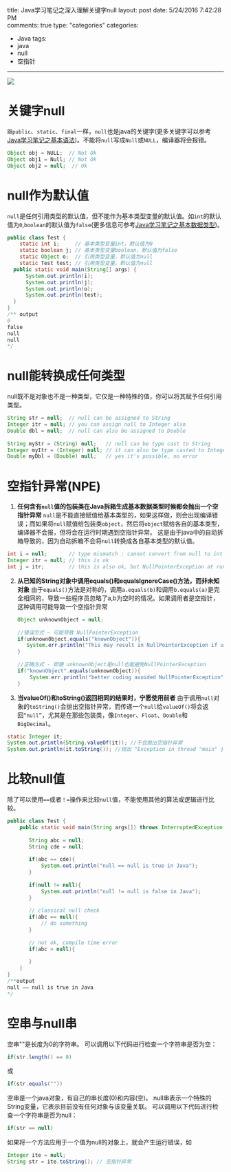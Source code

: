 title: Java学习笔记之深入理解关键字null
layout: post
date: 5/24/2016 7:42:28 PM  
comments: true
type: "categories"
categories: 
- Java
tags: 
- java
- null
- 空指针

---
![](http://i.imgur.com/WeynCnL.jpg)

<!--more-->

# 关键字null
`跟public`、`static`、`final`一样，`null`也是java的关键字(更多关键字可以参考[Java学习笔记之基本语法](http://gongchuangsu.com/2016/03/02/Java%E5%AD%A6%E4%B9%A0%E7%AC%94%E8%AE%B0/1.Java%E5%AD%A6%E4%B9%A0%E7%AC%94%E8%AE%B0%E4%B9%8B%E5%9F%BA%E6%9C%AC%E8%AF%AD%E6%B3%95/))。不能将`null`写成`Null`或`NULL`，编译器将会报错。
```java
Object obj = NULL;  // Not Ok
Object obj1 = Null; // Not Ok
Object obj2 = null;  // Ok
```
# null作为默认值
`null`是任何引用类型的默认值，但不能作为基本类型变量的默认值。如`int`的默认值为`0`,`boolean`的默认值为`false`(更多信息可参考[Java学习笔记之基本数据类型](http://gongchuangsu.com/2016/03/07/Java%E5%AD%A6%E4%B9%A0%E7%AC%94%E8%AE%B0/3.Java%E5%AD%A6%E4%B9%A0%E7%AC%94%E8%AE%B0%E4%B9%8B%E5%9F%BA%E6%9C%AC%E6%95%B0%E6%8D%AE%E7%B1%BB%E5%9E%8B/))。
```java
public class Test {
	static int i;     // 基本类型变量int，默认值为0
	static boolean j; // 基本类型变量boolean，默认值为false
	static Object o;  // 引用类型变量，默认值为null
	static Test test; // 引用类型变量，默认值为null
  public static void main(String[] args) {
	  System.out.println(i);
	  System.out.println(j);
	  System.out.println(o);
	  System.out.println(test);
  }
} 
/** output
0
false
null
null
*/
```
# null能转换成任何类型
null既不是对象也不是一种类型，它仅是一种特殊的值，你可以将其赋予任何引用类型。
```java
String str = null;  // null can be assigned to String
Integer itr = null; // you can assign null to Integer also
Double dbl = null;  // null can also be assigned to Double
 
String myStr = (String) null;   // null can be type cast to String
Integer myItr = (Integer) null; // it can also be type casted to Integer
Double myDbl = (Double) null;   // yes it's possible, no error
```
# 空指针异常(NPE)
1. **任何含有`null`值的包装类在Java拆箱生成基本数据类型时候都会抛出一个空指针异常**
`null`是不能直接赋值给基本类型的，如果这样做，则会出现编译错误；而如果将`null`赋值给包装类`object`，然后将`object`赋给各自的基本类型，编译器不会报，但将会在运行时期遇到空指针异常。
这是由于java中的自动拆箱导致的，因为自动拆箱不会将`null`转换成各自基本类型的默认值。
```java
int i = null;       // type mismatch : cannot convert from null to int
Integer itr = null; // this is ok
int j = itr;        // this is also ok, but NullPointerException at runtime
```
2. **从已知的String对象中调用equals()和equalsIgnoreCase()方法，而非未知对象**
由于`equals()`方法是对称的，调用`a.equals(b)`和调用`b.equals(a)`是完全相同的，导致一些程序员忽略了a,b为空时的情况。如果调用者是空指针，这种调用可能导致一个空指针异常
	```java
	Object unknownObject = null;
	 
	//错误方式 – 可能导致 NullPointerException
	if(unknownObject.equals("knownObject")){
	   System.err.println("This may result in NullPointerException if unknownObject is null");
	}
	 
	//正确方式 - 即便 unknownObject是null也能避免NullPointerException
	if("knownObject".equals(unknownObject)){
	    System.err.println("better coding avoided NullPointerException");
	}
	```
3. **当valueOf()和toString()返回相同的结果时，宁愿使用前者**
由于调用`null`对象的`toString()`会抛出空指针异常，而传递一个`null`给`valueOf()`将会返回`“null”`，尤其是在那些包装类，像`Integer`、`Float`、`Double`和`BigDecimal`。
```java
static Integer it;
System.out.println(String.valueOf(it)); //不会抛出空指针异常
System.out.println(it.toString()); //抛出 "Exception in thread "main" java.lang.NullPointerException"
```

# 比较null值
除了可以使用`==`或者`！=`操作来比较`null`值，不能使用其他的算法或逻辑进行比较。
```java
public class Test {
    public static void main(String args[]) throws InterruptedException {
 
       String abc = null;
       String cde = null;
 
       if(abc == cde){
           System.out.println("null == null is true in Java");
       }
 
       if(null != null){
           System.out.println("null != null is false in Java"); 
       }
 
       // classical null check
       if(abc == null){
           // do something
       }
 
       // not ok, compile time error
       if(abc > null){
 
       }
    }
}
/**output
null == null is true in Java
*/
```

# 空串与null串
空串""是长度为0的字符串。
可以调用以下代码进行检查一个字符串是否为空：
```java
if(str.length() == 0)
```
或
```java
if(str.equals(""))
```
空串是一个java对象，有自己的串长度(0)和内容(空)。
null串表示一个特殊的String变量，它表示目前没有任何对象与该变量关联。
可以调用以下代码进行检查一个字符串是否为null：
```java
if(str == null)
```
如果将一个方法应用于一个值为null的对象上，就会产生运行错误，如
```java
Integer ite = null;
String str = ite.toString(); // 空指针异常
```